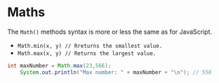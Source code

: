 # Maths

The `Math()` methods syntax is more or less the same as for JavaScript.

- `Math.min(x, y) // Rreturns the smallest value.`
- `Math.max(x, y) // Returns the largest value.`

```java
int maxNumber = Math.max(23,566);
    System.out.println("Max number: " + maxNumber + "\n"); // 556
```
